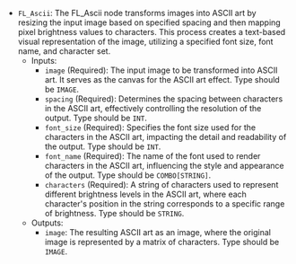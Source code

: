 - `FL_Ascii`: The FL_Ascii node transforms images into ASCII art by resizing the input image based on specified spacing and then mapping pixel brightness values to characters. This process creates a text-based visual representation of the image, utilizing a specified font size, font name, and character set.
    - Inputs:
        - `image` (Required): The input image to be transformed into ASCII art. It serves as the canvas for the ASCII art effect. Type should be `IMAGE`.
        - `spacing` (Required): Determines the spacing between characters in the ASCII art, effectively controlling the resolution of the output. Type should be `INT`.
        - `font_size` (Required): Specifies the font size used for the characters in the ASCII art, impacting the detail and readability of the output. Type should be `INT`.
        - `font_name` (Required): The name of the font used to render characters in the ASCII art, influencing the style and appearance of the output. Type should be `COMBO[STRING]`.
        - `characters` (Required): A string of characters used to represent different brightness levels in the ASCII art, where each character's position in the string corresponds to a specific range of brightness. Type should be `STRING`.
    - Outputs:
        - `image`: The resulting ASCII art as an image, where the original image is represented by a matrix of characters. Type should be `IMAGE`.
